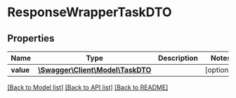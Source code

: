 # ResponseWrapperTaskDTO

## Properties
Name | Type | Description | Notes
------------ | ------------- | ------------- | -------------
**value** | [**\Swagger\Client\Model\TaskDTO**](TaskDTO.md) |  | [optional] 

[[Back to Model list]](../README.md#documentation-for-models) [[Back to API list]](../README.md#documentation-for-api-endpoints) [[Back to README]](../README.md)


